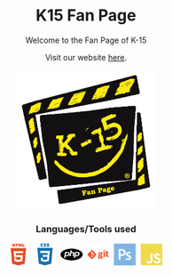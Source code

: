 <div id="header" align="center">
  <h1>K15 Fan Page</h1>
  <p>Welcome to the Fan Page of K-15</p>
  <p>
    Visit our website 
    <a href="https://k15fanpage.github.io">here</a>.
  </p>
  <img src="img/logo/k15logo-original.png" id="logo" width="250" height="250">
  <div id="languages">
    <h3>Languages/Tools used</h3>
    <img src="https://github.com/devicons/devicon/blob/master/icons/html5/html5-plain-wordmark.svg"  title="HTML" alt="HTML" width="40" height="40"/>&nbsp;
    <img src="https://github.com/devicons/devicon/blob/master/icons/css3/css3-plain-wordmark.svg"  title="CSS3" alt="CSS" width="40" height="40"/>&nbsp;
    <img src="https://github.com/devicons/devicon/blob/master/icons/php/php-plain.svg"  title="PHP" alt="PHP" width="40" height="40"/>&nbsp;
    <img src="https://github.com/devicons/devicon/blob/master/icons/git/git-plain-wordmark.svg"  title="git" alt="git" width="40" height="40"/>&nbsp;
    <img src="https://github.com/devicons/devicon/blob/master/icons/photoshop/photoshop-plain.svg"  title="Photoshop" alt="Photoshop" width="40" height="40"/>&nbsp;
    <img src="https://github.com/devicons/devicon/blob/master/icons/javascript/javascript-plain.svg"  title="JS" alt="JS" width="40" height="40"/>&nbsp;
  </div>
</div>
